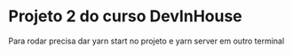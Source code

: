 # Projeto 2 do curso DevInHouse

Para rodar precisa dar yarn start no projeto e yarn server em outro terminal

